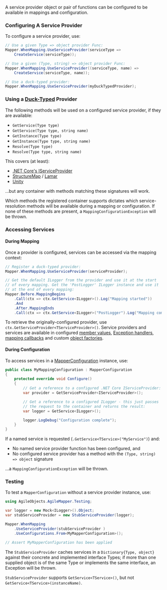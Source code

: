 A service provider object or pair of functions can be configured to be available in mappings and configuration.

### Configuring A Service Provider

To configure a service provider, use:

```cs
// Use a given Type => object provider Func:
Mapper.WhenMapping.UseServiceProvider(serviceType => 
    CreateService(serviceType));

// Use a given (Type, string) => object provider Func:
Mapper.WhenMapping.UseServiceProvider((serviceType, name) => 
    CreateService(serviceType, name));

// Use a duck-typed provider:
Mapper.WhenMapping.UseServiceProvider(myDuckTypedProvider);
```

### Using a [Duck-Typed](https://en.wikipedia.org/wiki/Duck_typing) Provider

The following methods will be used on a configured service provider, if they are available:

 - `GetService(Type type)`
 - `GetService(Type type, string name)`
 - `GetInstance(Type type)`
 - `GetInstance(Type type, string name)`
 - `Resolve(Type type)`
 - `Resolve(Type type, string name)`

This covers (at least):

- [.NET Core's IServiceProvider](https://docs.microsoft.com/en-us/dotnet/api/system.iserviceprovider.getservice)
- [StructureMap](http://structuremap.github.io/quickstart) / [Lamar](https://jasperfx.github.io/lamar/documentation/ioc/resolving/get-a-service-by-plugintype)
- [Unity](https://github.com/unitycontainer/unity)

...but any container with methods matching these signatures will work.

Which methods the registered container supports dictates which service-resolution methods will be available during a mapping or configuration. If none of these methods are present, a `MappingConfigurationException` will be thrown.

### Accessing Services

#### During Mapping

Once a provider is configured, services can be accessed via the mapping context:

```cs
// Register a duck-typed provider:
Mapper.WhenMapping.UseServiceProvider(serviceProvider);

// Get the default ILogger from the provider and use it at the start
// of every mapping. Get the 'PostLogger' ILogger instance and use it
// at the end of every mapping:
Mapper.Before.MappingBegins
    .Call(ctx => ctx.GetService<ILogger>().Log("Mapping started"))
    .And
    .After.MappingEnds
    .Call(ctx => ctx.GetService<ILogger>("PostLogger").Log("Mapping complete"));
```

To retrieve the originally-configured provider, use `ctx.GetServiceProvider<TServiceProvider>()`. Service providers and services are available in configured [member values](Configuring-Member-Values), [Exception handlers](Configuring-Exception-Handling), [mapping callbacks](Configuring-Mapping-Callbacks) and custom [object factories](Configuring-Object-Construction).

#### During Configuration

To access services in a [MapperConfiguration](Configuration-Classes) instance, use:

```cs
public class MyMappingConfiguration : MapperConfiguration
{
    protected override void Configure()
    {
        // Get a reference to a configured .NET Core IServiceProvider:
        var provider = GetServiceProvider<IServiceProvider>();

        // Get a reference to a configured ILogger - this just passes 
        // the request to the container and returns the result:
        var logger = GetService<ILogger>();

        logger.LogDebug("Configuration complete");
    }
}
```

If a named service is requested (`.GetService<TService>("MyService")`) and:

- No named service provider function has been configured, and
- No configured service provider has a method with the `(Type, string) => object` signature

...a `MappingConfigurationException` will be thrown.

### Testing

To test a `MapperConfiguration` without a service provider instance, use:

```cs
using AgileObjects.AgileMapper.Testing;

var logger = new Mock<ILogger>().Object;
var stubServiceProvider = new StubServiceProvider(logger);

Mapper.WhenMapping
    .UseServiceProvider(stubServiceProvider )
    .UseConfigurations.From<MyMapperConfiguration>();

// Assert MyMapperConfiguration has been applied
```

The `StubServiceProvider` caches services in a `Dictionary{Type, object}` against their concrete and implemented interface Types; if more than one supplied object is of the same Type or implements the same interface, an Exception will be thrown.

`StubServiceProvider` supports `GetService<TService>()`, but not `GetService<TService>(instanceName)`.